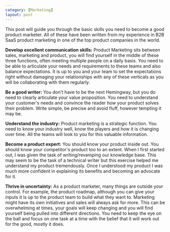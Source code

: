 ```yaml
---
category: [Marketing]
layout: post
---
```


This post will guide you through the basic skills you need to become a good product marketer. All of these have been written from my experience in B2B SaaS product marketing in one of the top product companies in the world. 

**Develop excellent communication skills:** Product Marketing sits between sales, marketing and product, you will find yourself in the middle of these three functions, often meeting multiple people on a daily basis. You need to be able to articulate your needs and requirements to these teams and also balance expectations. It is up to you and your team to set the expectations right without damaging your relationships with any of these verticals as you will be collaborating with them regularly. 

**Be a good writer:** You don't have to be the next Hemingway, but you do need to clearly articulate your value proposition. You need to understand your customer's needs and convince the reader how your product solves their problem. Write simple, be precise and avoid fluff, however tempting it may be.

**Understand the industry:** Product marketing is a strategic function. You need to know your industry well, know the players and how it is changing over time. All the teams will look to you for this valuable information. 

**Become a product expert:** You should know your product inside out. You should know your competitor's product too to an extent. When I first started out, I was given the task of writing/revamping our knowledge base. This may seem to be the task of a technical writer but this exercise helped me understand my product tremendously. Once I understood my product I was much more confident in explaining its benefits and becoming an advocate for it. 

**Thrive in uncertainty:** As a product marketer, many things are outside your control. For example, the product roadmap, although you can give your inputs it is up to the product team to build what they want to. Marketing might have its own initiatives and sales will always ask for more. This can be overwhelming at times, your goals will keep changing and you will find yourself being pulled into different directions. You need to keep the eye on the ball and focus on one task at a time with the belief that it will work out for the good, mostly it does.